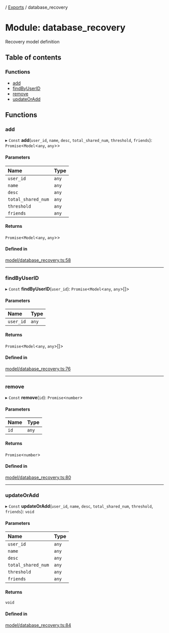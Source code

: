 [](../README.md) / [Exports](../modules.md) / database\_recovery

# Module: database\_recovery

Recovery model definition

## Table of contents

### Functions

- [add](database_recovery.md#add)
- [findByUserID](database_recovery.md#findbyuserid)
- [remove](database_recovery.md#remove)
- [updateOrAdd](database_recovery.md#updateoradd)

## Functions

### add

▸ `Const` **add**(`user_id`, `name`, `desc`, `total_shared_num`, `threshold`, `friends`): `Promise`<`Model`<`any`, `any`\>\>

#### Parameters

| Name | Type |
| :------ | :------ |
| `user_id` | `any` |
| `name` | `any` |
| `desc` | `any` |
| `total_shared_num` | `any` |
| `threshold` | `any` |
| `friends` | `any` |

#### Returns

`Promise`<`Model`<`any`, `any`\>\>

#### Defined in

[model/database_recovery.ts:58](https://github.com/ieigen/eigen_service/blob/5c9c266/src/model/database_recovery.ts#L58)

___

### findByUserID

▸ `Const` **findByUserID**(`user_id`): `Promise`<`Model`<`any`, `any`\>[]\>

#### Parameters

| Name | Type |
| :------ | :------ |
| `user_id` | `any` |

#### Returns

`Promise`<`Model`<`any`, `any`\>[]\>

#### Defined in

[model/database_recovery.ts:76](https://github.com/ieigen/eigen_service/blob/5c9c266/src/model/database_recovery.ts#L76)

___

### remove

▸ `Const` **remove**(`id`): `Promise`<`number`\>

#### Parameters

| Name | Type |
| :------ | :------ |
| `id` | `any` |

#### Returns

`Promise`<`number`\>

#### Defined in

[model/database_recovery.ts:80](https://github.com/ieigen/eigen_service/blob/5c9c266/src/model/database_recovery.ts#L80)

___

### updateOrAdd

▸ `Const` **updateOrAdd**(`user_id`, `name`, `desc`, `total_shared_num`, `threshold`, `friends`): `void`

#### Parameters

| Name | Type |
| :------ | :------ |
| `user_id` | `any` |
| `name` | `any` |
| `desc` | `any` |
| `total_shared_num` | `any` |
| `threshold` | `any` |
| `friends` | `any` |

#### Returns

`void`

#### Defined in

[model/database_recovery.ts:84](https://github.com/ieigen/eigen_service/blob/5c9c266/src/model/database_recovery.ts#L84)
